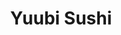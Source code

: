 ---
layout: place
title: "Yuubi Sushi"
permalink: /oregon/beaverton/yuubi-sushi.html
stateAbbr: OR
stateName: Oregon
cityName: Beaverton
seo:
  name: "Yuubi Sushi"
  type: Restaurant
  links: http://yuubisushi.com/
description: "Looking for sushi in Beaverton, Oregon? Check out Yuubi Sushi for a delightful Japanese dining experience. Enjoy a variety of sushi and other dishes in a wel..."
place_id: ChIJpQOi_dQNlVQRdjop_MQnfBw
photos:
  - name: >-
      places/ChIJpQOi_dQNlVQRdjop_MQnfBw/photos/AeeoHcIz2otEb7BbAjNhDlNwdDxYVel4opCjZeyP9wDxt946g6Yn596btBRdpIB1HsG5Gl_slP1ckec59NNT5dL7yNlfXqi8DsfIWysrNAshwfyxCP0FRKWXUsJnK1kyLd_nFW5oUsH3vICk6MQGLPVRG4knaXYIDOEomCA3-mfdZ88sHQ3QkqO8qINjZ69U83dJNBuuEZPFRjMb3pD4Es1Hrmux6mBHXaceXfIzrPt6XgYXqee85VDc06fKXk0YOaDVlRSAjkERNhAjhMuosn4q4FOfhOcYsmTzPbGDA6_fhMAFhw
    widthPx: 4032
    heightPx: 2269
    authorAttributions:
      - displayName: Yuubi Sushi
        uri: https://maps.google.com/maps/contrib/108462517211278405416
        photoUri: >-
          https://lh3.googleusercontent.com/a-/ALV-UjV-tG2NpMPVxKNeleEh71sGKebeOjgRHPBlQ14Zl5WWDTv2wwP9=s100-p-k-no-mo
    flagContentUri: >-
      https://www.google.com/local/imagery/report/?cb_client=maps_api_places.places_api&image_key=!1e10!2sAF1QipNV8M_oXAd374kuJldZfbGnnaPsCPcEjQqueU37&hl=en-US
    googleMapsUri: >-
      https://www.google.com/maps/place//data=!3m4!1e2!3m2!1sAF1QipNV8M_oXAd374kuJldZfbGnnaPsCPcEjQqueU37!2e10!4m2!3m1!1s0x54950dd4fda203a5:0x1c7c27c4fc293a76
  - name: >-
      places/ChIJpQOi_dQNlVQRdjop_MQnfBw/photos/AeeoHcIXhLiLpWni691NQuLVMTnSuOPS4KZeMJ21WPmTnkpnEefmbgwBrWbfgVoX_bQmh_kGdZU3FdVtNhpaXpKAHz3mUaljy8-0vgpu0uwLo5iXuFBd-5j_TSeu3OkHmMOiJSpCx401e5-eD71FmmR_eOLqMzMzENp7r-FSeOTQ6kJ_n6UwjtCmdnBebrkO8Ac4Ggm36xaoT4Qj18EtarZvA5eiBtt4P3zrMIQ7Or1kQ21S4_rec_zUKhvADA_GmLOVDr9uLO4MvzGOu7ps-7oAjJA4w09ogtgJru48__QxA6tV5A
    widthPx: 1440
    heightPx: 1439
    authorAttributions:
      - displayName: Yuubi Sushi
        uri: https://maps.google.com/maps/contrib/108462517211278405416
        photoUri: >-
          https://lh3.googleusercontent.com/a-/ALV-UjV-tG2NpMPVxKNeleEh71sGKebeOjgRHPBlQ14Zl5WWDTv2wwP9=s100-p-k-no-mo
    flagContentUri: >-
      https://www.google.com/local/imagery/report/?cb_client=maps_api_places.places_api&image_key=!1e10!2sAF1QipPRGuByajidz0ND6OblNcjhdT9K004CYsOLGchx&hl=en-US
    googleMapsUri: >-
      https://www.google.com/maps/place//data=!3m4!1e2!3m2!1sAF1QipPRGuByajidz0ND6OblNcjhdT9K004CYsOLGchx!2e10!4m2!3m1!1s0x54950dd4fda203a5:0x1c7c27c4fc293a76
  - name: >-
      places/ChIJpQOi_dQNlVQRdjop_MQnfBw/photos/AeeoHcK3WNHNh_3Ozylh_rVVnAgNfthe96d4no8ajj5Ls0AUv_lBqBUugi6j9h7Gaq6joiX3fB401o-mIF1txo-m2yIZTW4VDkmPezAYPMVD72jAiSR5_hKglau-bQaWOEL4AQe9jYZvDj-QNLaif4i-X4TLYKX4NNiM8Am5dO8HhxndYM40mQ0wnyino4Ju6E33KWhLmcBzjMDMiecv0cZ6gNTXgSfAvGrIq2jvYQuW6cQUFW0ekKy753gqdFO1HiIsiUTaEWhDchT3lrfacsZj6ZO-7R9-zrJsAdd8DBsfaN8uuoxV4Sc5Jtn7Kenv39OrYUd3fyK9NWA9xXmOlUA771Fmcd_N4iFzksQ-3OpI88ak919MjXsAQY6e8D0QX8d13R5u8u53Mt9RMQzqOc5S-Gr1KA2A2b4uMnGFJ-u6JfzEag
    widthPx: 2722
    heightPx: 3630
    authorAttributions:
      - displayName: Jidapa Chuprajak
        uri: https://maps.google.com/maps/contrib/100361760444955896891
        photoUri: >-
          https://lh3.googleusercontent.com/a-/ALV-UjWT0C97Qv6Fuz6QSm36CM1RNIIPOfw9Qni7G0CVP0w9F05BND20UQ=s100-p-k-no-mo
    flagContentUri: >-
      https://www.google.com/local/imagery/report/?cb_client=maps_api_places.places_api&image_key=!1e10!2sCIHM0ogKEICAgMDInsCsRg&hl=en-US
    googleMapsUri: >-
      https://www.google.com/maps/place//data=!3m4!1e2!3m2!1sCIHM0ogKEICAgMDInsCsRg!2e10!4m2!3m1!1s0x54950dd4fda203a5:0x1c7c27c4fc293a76
  - name: >-
      places/ChIJpQOi_dQNlVQRdjop_MQnfBw/photos/AeeoHcJs47hbsL8IyZ5oU9UCgmf-HCID9aINqScIxR84u0afmrloY9YSDgOHTX5DR2dy5nv4piKVIiJWIaFUtEEMYOwhbo0GKhtXX8b0fmO-92hHuT7J8Rk3PiVbEj-Wo0LqS81OSIJ2Rt8eJOLwJoWA4eThra_AS-xXkaeIwjzGEtjs3N3Z5xcpl02Jl-weSUUcL4bxCjkP9-uUhZqhHwYQaunbgrHQ8Y9v_S5RKbTZQiBgVWgRU9am9KcBlO-y7Worp_8m00l1tMRkCh_-lA2uY8iC1Uf_30gqNe2dJ_nX4u2C5LuHaH5UHO1tAYvHlkaeG7Cpjzi1GtTymTA35_8NwryUqg2yxAmDo0V03RnPiNSJUYmqypmi0qqhEzkZbt8bTWlNJOKkRl9jaWBlv8NMDs1IbGszW4Gb8ftzJwjd3aqVXQ
    widthPx: 4080
    heightPx: 3072
    authorAttributions:
      - displayName: Vu Nguyen
        uri: https://maps.google.com/maps/contrib/103643835660456620533
        photoUri: >-
          https://lh3.googleusercontent.com/a-/ALV-UjUjJP8dgb2R0340cVoFFM2lozftJ17Mj-yvomTgPis3eYmewiX0sg=s100-p-k-no-mo
    flagContentUri: >-
      https://www.google.com/local/imagery/report/?cb_client=maps_api_places.places_api&image_key=!1e10!2sCIHM0ogKEICAgIDf86fQBw&hl=en-US
    googleMapsUri: >-
      https://www.google.com/maps/place//data=!3m4!1e2!3m2!1sCIHM0ogKEICAgIDf86fQBw!2e10!4m2!3m1!1s0x54950dd4fda203a5:0x1c7c27c4fc293a76
  - name: >-
      places/ChIJpQOi_dQNlVQRdjop_MQnfBw/photos/AeeoHcJmMNvcRezT2aKgwd0-CHCGTgWovXmOeCeJ7uf7ZUB_257f1JuYiPsVxwF0sY7eLmldS6SUW2Jw9HwoE6XD6FKUhMBkV4CdLfL-0pkj09obwCboDTMGcNJtvUyVRxkgDKAPzox2WJaz454Uh57pqbCGMojKiCaKaLqyRvvcBq0ZXzZVWoMSBj72_mvJOwtHCJnvOpOHh61JEFLzJvO-NeiPigwbYBgbuxkd0Rp53b6LhT4_8Xp3psEtCE-MfZYf9XRko48My5ECKoEsluLhKVvQpmQ-8w94iZ42zJC0hqcFZCT9RtKczxqtv-0Z2kO2JTP0hj8sWs_7BFfUpMCFUOU_MEonY81xETe4L5iONgFIuqas3yWVqMtsGnDRUpQ6a3P7hCGZKXv92yTqzG73wRh1sWM32_uVmFKaCP10Ni--4A
    widthPx: 2268
    heightPx: 4032
    authorAttributions:
      - displayName: Kacy
        uri: https://maps.google.com/maps/contrib/103738862922966884439
        photoUri: >-
          https://lh3.googleusercontent.com/a-/ALV-UjUzgqRxwR8zhgMJBWQcWtQeTngcj4AatbyisXD2HQedVYFLmxvFgA=s100-p-k-no-mo
    flagContentUri: >-
      https://www.google.com/local/imagery/report/?cb_client=maps_api_places.places_api&image_key=!1e10!2sCIHM0ogKEICAgMDws6TwYw&hl=en-US
    googleMapsUri: >-
      https://www.google.com/maps/place//data=!3m4!1e2!3m2!1sCIHM0ogKEICAgMDws6TwYw!2e10!4m2!3m1!1s0x54950dd4fda203a5:0x1c7c27c4fc293a76
  - name: >-
      places/ChIJpQOi_dQNlVQRdjop_MQnfBw/photos/AeeoHcK4J94umE1giURFM_7tonHARas5JE_6tyD8ARLcAhk-FJLz6RoERV73nnfnA0UUb8JLiJ7-Ov5Fxlv8S6VFmX_BhD6QVXuYpnlZ4CoOU0NmO3yBen2cuuFhum5P6S9B--m9zfYrxZLJK82KtKJTgn7dORhFU7XPldrWJPnJnnriwO7HhLIwQXCzWX9SkzAqGcbwlXtVa2CZY9rm4I4-zGtZbC7kHkNUEs5E0QQJnO4HVzYonBLhRfUbjyK7yhv0XlsCEpqhaL40CeN_4y1FNtSHpLac7wal9Ehc0sjLtLyf6WgaUk5PjZEvxg69ouQ_sGahs6tUx-quHtAriwFykgAZ11J4o0RLbl6Q5HrF_JmsaUGM5WghZLNa-Fa75QbchcvHx03gpyc10Z_l64EKYEfP_dkoszWa5rTk8a-JeXyP0dr2
    widthPx: 4032
    heightPx: 3024
    authorAttributions:
      - displayName: Heejin E
        uri: https://maps.google.com/maps/contrib/101557347430336465111
        photoUri: >-
          https://lh3.googleusercontent.com/a/ACg8ocKzdNaqIKNsmum4kClCwb8PSuxbPP6DWtqZnqlpV87buFjbnQ=s100-p-k-no-mo
    flagContentUri: >-
      https://www.google.com/local/imagery/report/?cb_client=maps_api_places.places_api&image_key=!1e10!2sCIHM0ogKEICAgIDb9Y3d8QE&hl=en-US
    googleMapsUri: >-
      https://www.google.com/maps/place//data=!3m4!1e2!3m2!1sCIHM0ogKEICAgIDb9Y3d8QE!2e10!4m2!3m1!1s0x54950dd4fda203a5:0x1c7c27c4fc293a76
  - name: >-
      places/ChIJpQOi_dQNlVQRdjop_MQnfBw/photos/AeeoHcK3TqmWKI5XYKs15dWCLN1iqfVFWzEgl3yAl2WEE8mBkMcY3eyqe5oPUkNJHRxBe5vyctmA4WY6dhsgPSP6JMV5SV92OkMIURfzafOwpOcaZ4FWdjXl0_2geWvq_YdwZVtEhQMGG_IHdEteHI6ALStKDfE5Q9E42QVmlW6lp6BIXOcacuHqkEF9puVxKbJzDVC_XaX-pSJFd2_-OhcWEfigzX1DcySwzhvuqAd1y4UfCSCtzmmCil3vZ1LzJIiMq_wzmpTcu1IzoaWGFRrP7I8BdWMqh9bwDiQGijygiqla0Rt0TKwbw4kwEn1CmarieMVFU6qnNekGVLx5eZCJWibDJ1mCl0S0-6P6XOlGkTIxaz_-DsN_T7UvT7tYUUoAIcagMVFFMIv5oofuHVDmrQAbD6cjusnWLnTA_D1oYVK-cg
    widthPx: 4080
    heightPx: 3072
    authorAttributions:
      - displayName: Vu Nguyen
        uri: https://maps.google.com/maps/contrib/103643835660456620533
        photoUri: >-
          https://lh3.googleusercontent.com/a-/ALV-UjUjJP8dgb2R0340cVoFFM2lozftJ17Mj-yvomTgPis3eYmewiX0sg=s100-p-k-no-mo
    flagContentUri: >-
      https://www.google.com/local/imagery/report/?cb_client=maps_api_places.places_api&image_key=!1e10!2sCIHM0ogKEICAgICznvCtZQ&hl=en-US
    googleMapsUri: >-
      https://www.google.com/maps/place//data=!3m4!1e2!3m2!1sCIHM0ogKEICAgICznvCtZQ!2e10!4m2!3m1!1s0x54950dd4fda203a5:0x1c7c27c4fc293a76
  - name: >-
      places/ChIJpQOi_dQNlVQRdjop_MQnfBw/photos/AeeoHcJhBugyVIEH0KK9kfd7ZM0vjt9CGptmHnD1U25okMFJDkiaySmYhteAFFH7Lc2-nPytYbRHU0M8-JXha4Tlr9f3BTJm_DD7LEfxN90Kk_zwT_B3zYWkaF4-YahwX3ATxy3paj0BcRdxVJyTiMZTSFOSI5RNVnzVMifGGDHcThYlXagOx2eIFrwtRlZsEMsABBeGGfwiKO0Tem4SAouxOSSeL7FrwYuosGs9DbunBztyqielVJ8TnL3t3XntVGk_yaGMGv-344ulYCjAM5u9vMNoe5HDqrz1nxLoyVb2fy4AJZCYgGfBX5K8FGvULqlSgxySp5RgdsbddWLUSvpOKvB9zsMdgVh34XsaxXfz_tcBPr5XgPpktCIMp1v73BTpExmFRf1Hbmzq1xOFCas8jujppk7cNYi-OIHMhg-LuEhXrA
    widthPx: 3024
    heightPx: 4032
    authorAttributions:
      - displayName: Hoson Wong
        uri: https://maps.google.com/maps/contrib/104296423417027393659
        photoUri: >-
          https://lh3.googleusercontent.com/a-/ALV-UjWu3TGkLgbJ3DMbyowFLa2g3-nmcZ5Pcho6S4MZTK5YREE-BbuSyw=s100-p-k-no-mo
    flagContentUri: >-
      https://www.google.com/local/imagery/report/?cb_client=maps_api_places.places_api&image_key=!1e10!2sCIHM0ogKEICAgICzq5vDdQ&hl=en-US
    googleMapsUri: >-
      https://www.google.com/maps/place//data=!3m4!1e2!3m2!1sCIHM0ogKEICAgICzq5vDdQ!2e10!4m2!3m1!1s0x54950dd4fda203a5:0x1c7c27c4fc293a76
  - name: >-
      places/ChIJpQOi_dQNlVQRdjop_MQnfBw/photos/AeeoHcImsOa_0PnP4f7tcaX89P5UOUo_Mhmc5H6yjaf7e_jMZ3B70sFuLxfD-4akkguQr6X69ljxx9PcEfnmNPffKJKG6XLuOI2Ou78bhmRE773KCANiPZovdzQH8arLpa4NKoWmCKQ4VruvubHa_6tQPG4MOMIvq5dhkcneZz7O39HQmerb8xOFKfyz1qq2OpHOCDagMbOn1J76wnWnDIfgaANJtIbDqd95iLs572OIoQOQ5HjgZfCCHrWbT7NacZOq2nt2nV2Hymcjy5pKTn_mfouwSBMk0aer4O50gT0cV9YLsYPKT1wNC6BFrk79a-bWZi44KACMIz7VP8Jv8IUWX9-40T57XuLUyuQwbf57IZKZIVZrPmmkbaj7SrVElsJMwYMjvzAeOq8JKl8S5L9_K3lux14G_-7fcXwhM7eMukSAWwfj
    widthPx: 4800
    heightPx: 3600
    authorAttributions:
      - displayName: Lexie Qiang
        uri: https://maps.google.com/maps/contrib/113973084742240277291
        photoUri: >-
          https://lh3.googleusercontent.com/a/ACg8ocKh_bpn8LmyvDt7U2glbtZAVW0CxO6uE8QlAqv9aoSL7BALiw=s100-p-k-no-mo
    flagContentUri: >-
      https://www.google.com/local/imagery/report/?cb_client=maps_api_places.places_api&image_key=!1e10!2sCIHM0ogKEICAgICPlsPZkwE&hl=en-US
    googleMapsUri: >-
      https://www.google.com/maps/place//data=!3m4!1e2!3m2!1sCIHM0ogKEICAgICPlsPZkwE!2e10!4m2!3m1!1s0x54950dd4fda203a5:0x1c7c27c4fc293a76
  - name: >-
      places/ChIJpQOi_dQNlVQRdjop_MQnfBw/photos/AeeoHcKXQycD9o7xoA0zQJZYAwGn5xg6KNg5sLep9kjrHmMEoAEFCtNzWxh7phU5U0TbT8P5YK13arIrvgD79VWrrM76g7X71wuv71szBzX3y84o93rE4j-uVvji705l8OBtr2upVbYZuOSyfLc9f9_wMNb8C80REsLFYy9_hCo8qauNOzqGMqopvwt_Mb5WCVFsuOzvm-dCBboZnbDK3hoRp-u_Oq_Q7NHhf0mPoE1DiegCsjqsvp08miTypFrPH3Ku5jAXgXDHwDgdJT4ZxBb3sPXnrmkSPxd2G8QzSyzTKsLcU9brb-8GMoRuOK4crkXJ64hLNDbdJnOzL6mDJbXO3whfzlDv70nk47aNFX_4rzPuBMxtNifrDwZXxGQziyTEXkZ-NL3A6kIak5zmTlXwvAaO8Y1JAXzzSzvCH2HU_tZrHw
    widthPx: 1895
    heightPx: 1577
    authorAttributions:
      - displayName: Chef Matt Livers
        uri: https://maps.google.com/maps/contrib/112060875158832917801
        photoUri: >-
          https://lh3.googleusercontent.com/a-/ALV-UjVLCZBkHBLadRK7Az3cvVZfd6i_rA414qOZEI-jKFx9s9kiKwtf=s100-p-k-no-mo
    flagContentUri: >-
      https://www.google.com/local/imagery/report/?cb_client=maps_api_places.places_api&image_key=!1e10!2sCIHM0ogKEICAgMCgsOesEA&hl=en-US
    googleMapsUri: >-
      https://www.google.com/maps/place//data=!3m4!1e2!3m2!1sCIHM0ogKEICAgMCgsOesEA!2e10!4m2!3m1!1s0x54950dd4fda203a5:0x1c7c27c4fc293a76
address: 4925 SW Angel Ave ste 110, Beaverton, OR 97005, USA
street: 4925 SW Angel Ave ste 110
city: Beaverton
state: OR
zip: '97005'
country: USA
neighborhood: Central Beaverton
latitude: '45.484269'
longitude: '-122.807902'
accessibility_options:
  wheelchairAccessibleParking: true
  wheelchairAccessibleEntrance: true
  wheelchairAccessibleRestroom: true
  wheelchairAccessibleSeating: true
business_status: OPERATIONAL
name: Yuubi Sushi
google_maps_links:
  directionsUri: >-
    https://www.google.com/maps/dir//''/data=!4m7!4m6!1m1!4e2!1m2!1m1!1s0x54950dd4fda203a5:0x1c7c27c4fc293a76!3e0
  placeUri: https://maps.google.com/?cid=2052559257171737206
  writeAReviewUri: >-
    https://www.google.com/maps/place//data=!4m3!3m2!1s0x54950dd4fda203a5:0x1c7c27c4fc293a76!12e1
  reviewsUri: >-
    https://www.google.com/maps/place//data=!4m4!3m3!1s0x54950dd4fda203a5:0x1c7c27c4fc293a76!9m1!1b1
  photosUri: >-
    https://www.google.com/maps/place//data=!4m3!3m2!1s0x54950dd4fda203a5:0x1c7c27c4fc293a76!10e5
primary_type: Sushi Restaurant
opening_hours:
  regular: null
  current: null
secondary_opening_hours:
  regular:
    weekdayDescriptions: null
    type: null
  current:
    weekdayDescriptions: null
    type: null
phone: (971) 250-8828
price_level: null
price_range: $50 &ndash; $100
rating: '4.9'
rating_count: 486
website: http://yuubisushi.com/
reviews: null
parking_options: null
payment_options: null
allow_dogs: null
curbside_pickup: null
delivery: null
dine_in: null
good_for_children: null
good_for_groups: null
good_for_sports: null
live_music: null
menu_for_children: null
outdoor_seating: null
reservable: null
restroom: null
serves_beer: null
serves_breakfast: null
serves_brunch: null
serves_cocktails: null
serves_coffee: null
serves_dinner: null
serves_dessert: null
serves_lunch: null
serves_vegetarian_food: null
serves_wine: null
takeout: null
summary: null

---